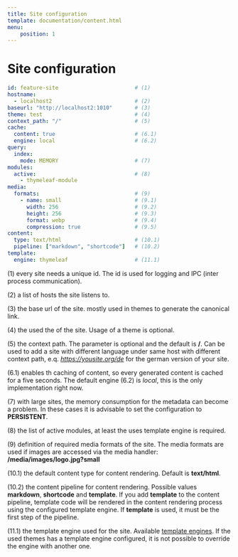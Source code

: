 ```yaml
---
title: Site configuration
template: documentation/content.html
menu:
    position: 1
---
```


# Site configuration

```yaml
id: feature-site                        # (1)
hostname: 
  - localhost2                          # (2)
baseurl: "http://localhost2:1010"       # (3)
theme: test                             # (4)
context_path: "/"                       # (5)
cache:
  content: true                         # (6.1)
  engine: local                         # (6.2)
query:
  index:
    mode: MEMORY                        # (7)
modules:
  active:                               # (8)
    - thymeleaf-module
media:                                  
  formats:                              # (9)
    - name: small                       # (9.1)
      width: 256                        # (9.2)
      height: 256                       # (9.3)
      format: webp                      # (9.4)
      compression: true                 # (9.5)
content:
  type: text/html                       # (10.1)
  pipeline: ["markdown", "shortcode"]   # (10.2)
template:
  engine: thymeleaf                     # (11.1)
```

(1) every site needs a unique id. The id is used for logging and IPC (inter process communication).

(2) a list of hosts the site listens to.

(3) the base url of the site. mostly used in themes to generate the canonical link.

(4) the used the of the site. Usage of a theme is optional.

(5) the context path. The parameter is optional and the default is **/**. Can be used to add a site with different language under same host with different context path, e.q. *https://yousite.org/de* for the german version of your site.

(6.1) enables th caching of content, so every generated content is cached for a five seconds. The default engine (6.2) is *local*, this is the only implementation right now.

(7) with large sites, the memory consumption for the metadata can become a problem. In these cases it is advisable to set the configuration to **PERSISTENT**.

(8) the list of active modules, at least the uses template engine is required.

(9) definition of required media formats of the site. The media formats are used if images are accessed via the media handler: **/media/images/logo.jpg?small**

(10.1) the default content type for content rendering. Default is **text/html**.

(10.2) the content pipeline for content rendering. Possible values **markdown**, **shortcode** and **template**. If you add **template** to the content pipeline, template code will be rendered in the content rendering process using the configured template engine. If **template** is used, it must be the first step of the pipeline.

(11.1) the template engine used for the site. Available [template engines](/modules/template-engines). If the used themes has a template engine configured, it is not possible to override the engine with another one.